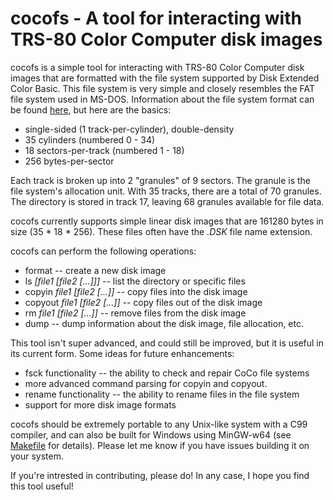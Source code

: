 # cocofs - A tool for interacting with TRS-80 Color Computer disk images

cocofs is a simple tool for interacting with TRS-80 Color Computer disk images that are
formatted with the file system supported by Disk Extended Color Basic.  This file system
is very simple and closely resembles the FAT file system used in MS-DOS.  Information
about the file system format can be found [here](http://dragon32.info/info/tandydsk.html),
but here are the basics:

- single-sided (1 track-per-cylinder), double-density
- 35 cylinders (numbered 0 - 34)
- 18 sectors-per-track (numbered 1 - 18)
- 256 bytes-per-sector

Each track is broken up into 2 "granules" of 9 sectors.  The granule is the file system's
allocation unit.  With 35 tracks, there are a total of 70 granules.  The directory is
stored in track 17, leaving 68 granules available for file data.

cocofs currently supports simple linear disk images that are 161280 bytes in size (35 * 18 * 256).
These files often have the *.DSK* file name extension.

cocofs can perform the following operations:

- format -- create a new disk image
- ls *[file1 [file2 [...]]]* -- list the directory or specific files
- copyin *file1 [file2 [...]]* -- copy files into the disk image
- copyout *file1 [file2 [...]]* -- copy files out of the disk image
- rm *file1 [file2 [...]]* -- remove files from the disk image
- dump -- dump information about the disk image, file allocation, etc.

This tool isn't super advanced, and could still be improved, but it is useful in its current
form.  Some ideas for future enhancements:

- fsck functionality -- the ability to check and repair CoCo file systems
- more advanced command parsing for copyin and copyout.
- rename functionality -- the ability to rename files in the file system
- support for more disk image formats

cocofs should be extremely portable to any Unix-like system with a C99 compiler, and can also be
built for Windows using MinGW-w64 (see [Makefile](Makefile) for details).  Please let me know if
you have issues building it on your system.

If you're intrested in contributing, please do!  In any case, I hope you find this tool useful!
